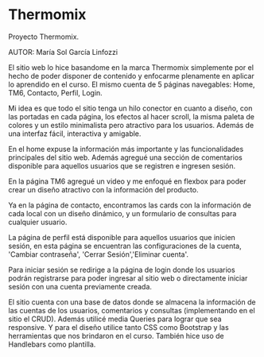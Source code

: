 # Thermomix
Proyecto Thermomix.

AUTOR: María Sol García Linfozzi

El sitio web lo hice basandome en la marca Thermomix simplemente por el hecho de poder disponer de contenido y enfocarme plenamente en aplicar lo aprendido en el curso. 
El mismo cuenta de 5 páginas navegables: Home, TM6, Contacto, Perfil, Login.

Mi idea es que todo el sitio tenga un hilo conector en cuanto a diseño, con las portadas en cada página, los efectos al hacer scroll, la misma paleta de colores y un
estilo minimalista pero atractivo para los usuarios. Además de una interfaz fácil, interactiva y amigable. 

En el home expuse la información más importante y las funcionalidades principales del sitio web. Además agregué una sección de comentarios disponible para aquellos 
usuarios que se registren e ingresen sesión.

En la página TM6 agregué un video y me enfoqué en flexbox para poder crear un diseño atractivo con la información del producto.

Ya en la página de contacto, encontramos las cards con la información de cada local con un diseño dinámico, y un formulario de consultas para cualquier usuario.

La página de perfil está disponible para aquellos usuarios que inicien sesión, en esta página se encuentran las configuraciones de la cuenta, 'Cambiar contraseña',
'Cerrar Sesión','Eliminar cuenta'.

Para iniciar sesión se redirige a la página de login donde los usuarios podrán registrarse para poder ingresar al sitio web o directamente iniciar sesión con una cuenta
previamente creada.

El sitio cuenta con una base de datos donde se almacena la información de las cuentas de los usuarios, comentarios y consultas (implementando en el sitio el CRUD). Además
utilicé media Queries para lograr que sea responsive. Y para el diseño utilice tanto CSS como Bootstrap y las herramientas que nos brindaron en el curso. También hice uso 
de Handlebars como plantilla.
